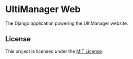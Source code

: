 # UltiManager Web

The Django application powering the UltiManager website.

## License

This project is licensed under the [MIT License](LICENSE).
